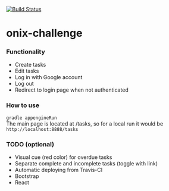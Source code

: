 [![Build Status](https://travis-ci.org/Serneum/onix-challenge.svg?branch=master)](https://travis-ci.org/Serneum/onix-challenge)
# onix-challenge

### Functionality
- Create tasks
- Edit tasks
- Log in with Google account
- Log out
- Redirect to login page when not authenticated

### How to use
`gradle appengineRun`  
The main page is located at /tasks, so for a local run it would be `http://localhost:8888/tasks`

### TODO (optional)
- Visual cue (red color) for overdue tasks
- Separate complete and incomplete tasks (toggle with link)
- Automatic deploying from Travis-CI
- Bootstrap  
- React  
